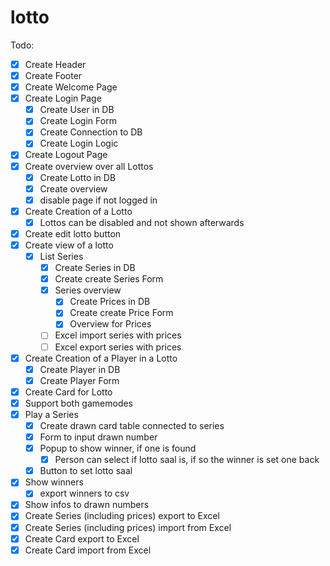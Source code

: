 # lotto

Todo:
- [x] Create Header
- [x] Create Footer
- [x] Create Welcome Page
- [x] Create Login Page
  - [x] Create User in DB
  - [x] Create Login Form
  - [x] Create Connection to DB
  - [x] Create Login Logic
- [x] Create Logout Page
- [x] Create overview over all Lottos
  - [x] Create Lotto in DB
  - [x] Create overview
  - [x] disable page if not logged in
- [x] Create Creation of a Lotto
  - [x] Lottos can be disabled and not shown afterwards
- [x] Create edit lotto button
- [x] Create view of a lotto
  - [x] List Series
    - [x] Create Series in DB
    - [x] Create create Series Form
    - [x] Series overview
      - [x] Create Prices in DB
      - [x] Create create Price Form
      - [x] Overview for Prices
    - [ ] Excel import series with prices
    - [ ] Excel export series with prices
- [x] Create Creation of a Player in a Lotto
  - [x] Create Player in DB
  - [x] Create Player Form
- [x] Create Card for Lotto
- [x] Support both gamemodes
- [x] Play a Series
  - [x] Create drawn card table connected to series
  - [x] Form to input drawn number
  - [x] Popup to show winner, if one is found
    - [x] Person can select if lotto saal is, if so the winner is set one back
  - [x] Button to set lotto saal
- [x] Show winners
  - [x] export winners to csv
- [x] Show infos to drawn numbers
- [x] Create Series (including prices) export to Excel
- [x] Create Series (including prices) import from Excel
- [x] Create Card export to Excel
- [x] Create Card import from Excel
